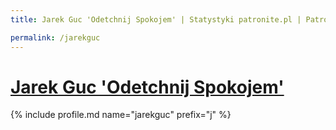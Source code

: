 ```yaml
---
title: Jarek Guc 'Odetchnij Spokojem' | Statystyki patronite.pl | Patromierz

permalink: /jarekguc
---
```


# [Jarek Guc 'Odetchnij Spokojem'](https://patronite.pl/jarekguc)

{% include profile.md name="jarekguc" prefix="j" %}
